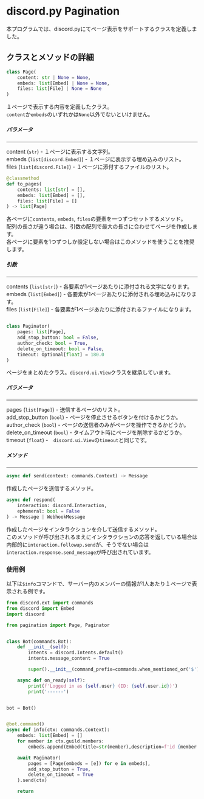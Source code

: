 # discord.py Pagination

本プログラムでは、discord.pyにてページ表示をサポートするクラスを定義しました。

## クラスとメソッドの詳細

```py
class Page(
    content: str | None = None,
    embeds: list[Embed] | None = None,
    files: list[File] | None = None
)
```

１ページで表示する内容を定義したクラス。<br>
`content`か`embeds`のいずれかは`None`以外でないといけません。


##### パラメータ
---

content (`str`) - １ページに表示する文字列。<br>
embeds (`list[discord.Embed]`) - １ページに表示する埋め込みのリスト。<br>
files (`list[discord.File]`) - １ページに添付するファイルのリスト。 <br>

```py
@classmethod
def to_pages(
    contents: list[str] = [],
    embeds: list[Embed] = [],
    files: list[File] = []
) -> list[Page]
```

各ページに`contents`, `embeds`, `files`の要素を一つずつセットするメソッド。 <br>
配列の長さが違う場合は、引数の配列で最大の長さに合わせてページを作成します。　<br>
各ページに要素を1つずつしか設定しない場合はこのメソッドを使うことを推奨します。 <br>

##### 引数
---

contents (`list[str]`) - 各要素が1ページあたりに添付される文字になります。<br>
embeds (`list[Embed]`) - 各要素が1ページあたりに添付される埋め込みになります。<br>
files (`list[File]`) - 各要素が1ページあたりに添付されるファイルになります。<br>



```py

class Paginator(
    pages: list[Page],
    add_stop_button: bool = False,
    author_check: bool = True,
    delete_on_timeout: bool = False,
    timeout: Optional[float] = 180.0
)
```

ページをまとめたクラス。`discord.ui.View`クラスを継承しています。

##### パラメータ
---

pages (`list[Page]`) - 送信するページのリスト。<br>
add_stop_button (`bool`) - ページを停止させるボタンを付けるかどうか。<br>
author_check (`bool`) - ページの送信者のみがページを操作できるかどうか。<br>
delete_on_timeout (`bool`) - タイムアウト時にページを削除するかどうか。<br>
timeout (`float`) -　`discord.ui.View`の`timeout`と同じです。　<br>

##### メソッド
---

```py
async def send(context: commands.Context) -> Message
```

作成したページを送信するメソッド。

```py
async def respond(
    interaction: discord.Interaction,
    ephemeral: bool = False
) -> Message | WebhookMessage
```

作成したページをインタラクションを介して送信するメソッド。<br>
このメソッドが呼び出されるまえにインタラクションの応答を返している場合は内部的に`interaction.followup.send`が、そうでない場合は`interaction.response.send_message`が呼び出されています。

### 使用例

以下は`$info`コマンドで、サーバー内のメンバーの情報が1人あたり１ページで表示される例です。

```py
from discord.ext import commands
from discord import Embed
import discord

from pagination import Page, Paginator


class Bot(commands.Bot):
    def __init__(self):
        intents = discord.Intents.default()
        intents.message_content = True

        super().__init__(command_prefix=commands.when_mentioned_or('$'), intents=intents)

    async def on_ready(self):
        print(f'Logged in as {self.user} (ID: {self.user.id})')
        print('------')


bot = Bot()


@bot.command()
async def info(ctx: commands.Context):
    embeds: list[Embed] = []
    for member in ctx.guild.members:
        embeds.append(Embed(title=str(member),description=f'id {member.id}'))

    await Paginator(
        pages = [Page(embeds = [e]) for e in embeds],
        add_stop_button = True,
        delete_on_timeout = True
    ).send(ctx)

    return


```
